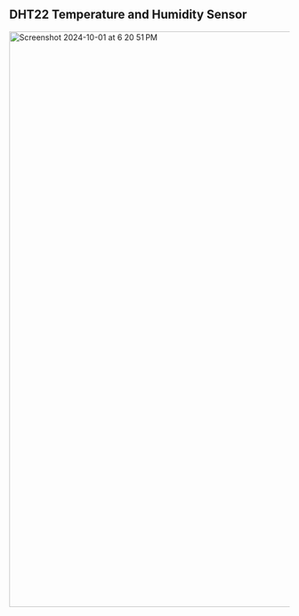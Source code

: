 
DHT22 Temperature and Humidity Sensor
---
<img width="1033" alt="Screenshot 2024-10-01 at 6 20 51 PM" src="https://github.com/user-attachments/assets/e41a892c-f84c-4145-80a6-8dd868b82b63">
